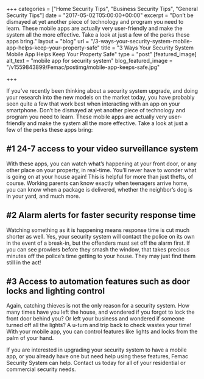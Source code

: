 +++
categories = ["Home Security Tips", "Business Security Tips", "General Security Tips"]
date = "2017-05-02T05:00:00+00:00"
excerpt = "Don’t be dismayed at yet another piece of technology and program you need to learn. These mobile apps are actually very user-friendly and make the system all the more effective. Take a look at just a few of the perks these apps bring."
layout = "blog"
url = "/3-ways-your-security-system-mobile-app-helps-keep-your-property-safe"
title = "3 Ways Your Security System Mobile App Helps Keep Your Property Safe"
type = "post"
[featured_image]
alt_text = "mobile app for security system"
blog_featured_image = "/v1559843899/Femac/postimg/mobile-app-keeps-safe.jpg"

+++

If you’ve recently been thinking about a security system upgrade, and doing your research into the new models on the market today, you have probably seen quite a few that work best when interacting with an app on your smartphone. Don’t be dismayed at yet another piece of technology and program you need to learn. These mobile apps are actually very user-friendly and make the system all the more effective. Take a look at just a few of the perks these apps bring:

## #1 24-7 access to your video surveillance system

With these apps, you can watch what’s happening at your front door, or any other place on your property, in real-time. You’ll never have to wonder what is going on at your house again! This is helpful for more than just thefts, of course. Working parents can know exactly when teenagers arrive home, you can know when a package is delivered, whether the neighbor’s dog is in your yard, and much more.

## #2 Alarm alerts for faster security response time

Watching something as it is happening means response time is cut much shorter as well. Yes, your security system will contact the police on its own in the event of a break-in, but the offenders must set off the alarm first. If you can see prowlers before they smash the window, that takes precious minutes off the police’s time getting to your house. They may just find them still in the act!

## #3 Access to automation features such as door locks and lighting control

Again, catching thieves is not the only reason for a security system. How many times have you left the house, and wondered if you forgot to lock the front door behind you? Or left your business and wondered if someone turned off all the lights? A u-turn and trip back to check wastes your time! With your mobile app, you can control features like lights and locks from the palm of your hand.

If you are interested in upgrading your security system to have a mobile app, or you already have one but need help using these features, Femac Security System can help. Contact us today for all of your residential or commercial security needs.